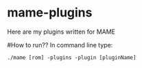 # mame-plugins
Here are my plugins written for MAME

#How to run??
In command line type:
```
./mame [rom] -plugins -plugin [pluginName]
```
